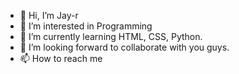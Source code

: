 - 👋 Hi, I’m Jay-r
- 👀 I’m interested in Programming
- 🌱 I’m currently learning HTML, CSS, Python.
- 💞️ I’m looking forward to collaborate with you guys.
- 📫 How to reach me 

<!---
Jolores/Jolores is a ✨ special ✨ repository because its `README.md` (this file) appears on your GitHub profile.
You can click the Preview link to take a look at your changes.
--->
